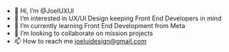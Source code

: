- 👋 Hi, I’m @JoelUXUI
- 👀 I’m interested in UX/UI Design keeping Front End Developers in mind
- 🌱 I’m currently learning Front End Development from Meta
- 💞️ I’m looking to collaborate on mission projects
- 📫 How to reach me joeluidesign@gmail.com

<!---
JoelUXUI/JoelUXUI is a ✨ special ✨ repository because its `README.md` (this file) appears on your GitHub profile.
You can click the Preview link to take a look at your changes.
--->
